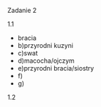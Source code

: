 Zadanie 2

1.1
- bracia
- b)przyrodni kuzyni
- c)swat
- d)macocha/ojczym
- e)przyrodni bracia/siostry
- f)
- g)

1.2
